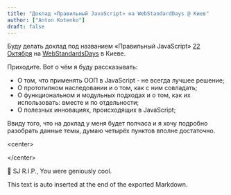 ```yaml
---
title: "Доклад «Правильный JavaScript» на WebStandardDays @ Киев"
author: ["Anton Kotenko"]
draft: false
---
```


Буду делать доклад под названием «Правильный JavaScript» [22 Октября](http://webstandardsdays.ru/2011/10/22/) на [WebStandardsDays](http://webstandards) в Киеве.

Приходите. Вот о чём я буду рассказывать:

-   О том, что применять ООП в JavaScript - не всегда лучшее решение;
-   О прототипном наследовании и о том, как с ним совладать;
-   О функциональном и модульных подходах и о том, как их использовать: вместе и по отдельности;
-   О полезных инновациях, происходящих в JavaScript;

Ввиду того, что на доклад у меня будет полчаса и я хочу подробно разобрать данные темы, думаю четырёх пунктов вполне достаточно.

<div class="html">

&lt;center&gt;

</div>

<div class="html">

&lt;/center&gt;

</div>

 SJ R.I.P., You were geniously cool.


This text is auto inserted at the end of the exported Markdown.
